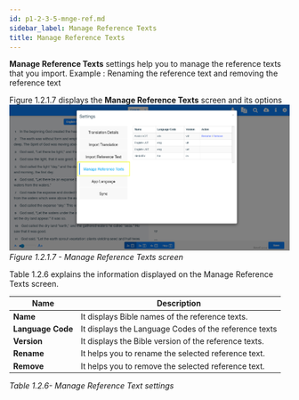 ```yaml
---
id: p1-2-3-5-mnge-ref.md
sidebar_label: Manage Reference Texts
title: Manage Reference Texts
---
```



**Manage Reference Texts** settings help you to manage the reference texts that you import.
Example : Renaming the reference text and removing the reference text

Figure 1.2.1.7 displays the **Manage Reference Texts** screen and its options
![alt text](../../../../../../static/AutographaLiveImages/Getting_Started/manage-reference-texts-fig-1.2.1.7.jpg 'Manage Reference Texts screen')
_Figure 1.2.1.7 - Manage Reference Texts screen_

Table 1.2.6 explains the information displayed on the Manage Reference Texts screen.

| Name              | Description                                           |
| ----------------- | ----------------------------------------------------- |
| **Name**          | It displays Bible names of the reference texts.       |
| **Language Code** | It displays the Language Codes of the reference texts |
| **Version**       | It displays the Bible version of the reference texts. |
| **Rename**        | It helps you to rename the selected reference text.   |
| **Remove**        | It helps you to remove the selected reference text.   |

_Table 1.2.6- Manage Reference Text settings_
